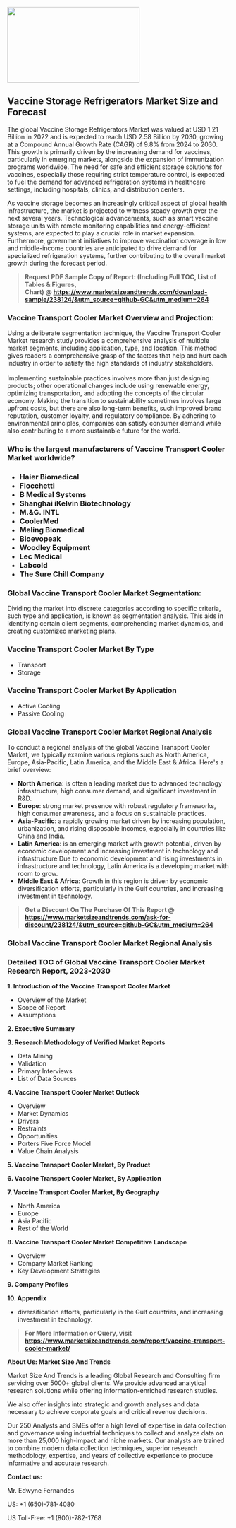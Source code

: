 <p><img class="alignnone size-medium wp-image-20088" src="https://ffe5etoiles.com/wp-content/uploads/2024/12/MST1-300x171.png" alt="" width="300" height="171" /></p><h2>Vaccine Storage Refrigerators Market Size and Forecast</h2><p>The global Vaccine Storage Refrigerators Market was valued at USD 1.21 Billion in 2022 and is expected to reach USD 2.58 Billion by 2030, growing at a Compound Annual Growth Rate (CAGR) of 9.8% from 2024 to 2030. This growth is primarily driven by the increasing demand for vaccines, particularly in emerging markets, alongside the expansion of immunization programs worldwide. The need for safe and efficient storage solutions for vaccines, especially those requiring strict temperature control, is expected to fuel the demand for advanced refrigeration systems in healthcare settings, including hospitals, clinics, and distribution centers.</p><p>As vaccine storage becomes an increasingly critical aspect of global health infrastructure, the market is projected to witness steady growth over the next several years. Technological advancements, such as smart vaccine storage units with remote monitoring capabilities and energy-efficient systems, are expected to play a crucial role in market expansion. Furthermore, government initiatives to improve vaccination coverage in low and middle-income countries are anticipated to drive demand for specialized refrigeration systems, further contributing to the overall market growth during the forecast period.</p></p><blockquote id="" class=""><strong>Request PDF Sample Copy of Report: (Including Full TOC, List of Tables &amp; Figures, Chart)&nbsp;@&nbsp;<strong><a href="https://www.marketsizeandtrends.com/download-sample/238124/&utm_source=github-GC&utm_medium=264" target="_blank">https://www.marketsizeandtrends.com/download-sample/238124/&utm_source=github-GC&utm_medium=264</a></strong></strong></blockquote><h3 id="" class="">Vaccine Transport Cooler Market&nbsp;Overview and Projection:</h3><p id="" class="">Using a deliberate segmentation technique, the Vaccine Transport Cooler Market research study provides a comprehensive analysis of multiple market segments, including application, type, and location. This method gives readers a comprehensive grasp of the factors that help and hurt each industry in order to satisfy the high standards of industry stakeholders. <br /> <br />Implementing sustainable practices involves more than just designing products; other operational changes include using renewable energy, optimizing transportation, and adopting the concepts of the circular economy. Making the transition to sustainability sometimes involves large upfront costs, but there are also long-term benefits, such improved brand reputation, customer loyalty, and regulatory compliance. By adhering to environmental principles, companies can satisfy consumer demand while also contributing to a more sustainable future for the world.</p><h3 id="" class="">Who is the largest manufacturers of&nbsp;Vaccine Transport Cooler Market worldwide?</h3><h3 class=""><p><ul><li>Haier Biomedical </li><li> Fiocchetti </li><li> B Medical Systems </li><li> Shanghai iKelvin Biotechnology </li><li> M.&G. INTL </li><li> CoolerMed </li><li> Meling Biomedical </li><li> Bioevopeak </li><li> Woodley Equipment </li><li> Lec Medical </li><li> Labcold </li><li> The Sure Chill Company</li></ul></p></h3><h3 id="" class="">Global&nbsp;Vaccine Transport Cooler Market Segmentation:</h3><p id="" class="">Dividing the market into discrete categories according to specific criteria, such type and application, is known as segmentation analysis. This aids in identifying certain client segments, comprehending market dynamics, and creating customized marketing plans.</p><h3 id="" class="">Vaccine Transport Cooler Market&nbsp;By Type</h3><p><p><ul><li>Transport</li><li> Storage</p></li></ul></p></p><h3 id="" class="">Vaccine Transport Cooler Market&nbsp;By Application</h3><p class=""><p><ul><li>Active Cooling</li><li> Passive Cooling</li></ul></p></p><h3 id="" class="">Global Vaccine Transport Cooler Market Regional Analysis</h3><p id="" class="">To conduct a regional analysis of the global Vaccine Transport Cooler Market, we typically examine various regions such as North America, Europe, Asia-Pacific, Latin America, and the Middle East &amp; Africa. Here's a brief overview:</p><ul><li><strong>North America</strong>: is often a leading market due to advanced technology infrastructure, high consumer demand, and significant investment in R&amp;D.</li><li><strong>Europe</strong>: strong market presence with robust regulatory frameworks, high consumer awareness, and a focus on sustainable practices.</li><li><strong>Asia-Pacific</strong>: a rapidly growing market driven by increasing population, urbanization, and rising disposable incomes, especially in countries like China and India.</li><li><strong>Latin America</strong>: is an emerging market with growth potential, driven by economic development and increasing investment in technology and infrastructure.Due to economic development and rising investments in infrastructure and technology, Latin America is a developing market with room to grow.</li><li><strong>Middle East &amp; Africa</strong>: Growth in this region is driven by economic diversification efforts, particularly in the Gulf countries, and increasing investment in technology.</li></ul><blockquote id="" class=""><strong>Get a Discount On The Purchase Of This Report @ <strong><a href="https://www.marketsizeandtrends.com/ask-for-discount/238124/&utm_source=github-GC&utm_medium=264" target="_blank">https://www.marketsizeandtrends.com/ask-for-discount/238124/&utm_source=github-GC&utm_medium=264</a></strong></strong></blockquote><h3 id="" class="">Global Vaccine Transport Cooler Market Regional Analysis</h3><h3 id="" class="">Detailed TOC of Global Vaccine Transport Cooler Market Research Report, 2023-2030</h3><p id="" class=""><strong>1. Introduction of the Vaccine Transport Cooler Market</strong></p><ul><li>Overview of the Market</li><li>Scope of Report</li><li>Assumptions</li></ul><p id="" class=""><strong>2. Executive Summary</strong></p><p id="" class=""><strong>3. Research Methodology of Verified Market Reports</strong></p><ul><li>Data Mining</li><li>Validation</li><li>Primary Interviews</li><li>List of Data Sources</li></ul><p id="" class=""><strong>4. Vaccine Transport Cooler Market Outlook</strong></p><ul><li>Overview</li><li>Market Dynamics</li><li>Drivers</li><li>Restraints</li><li>Opportunities</li><li>Porters Five Force Model</li><li>Value Chain Analysis</li></ul><p id="" class=""><strong>5. Vaccine Transport Cooler Market, By Product</strong></p><p id="" class=""><strong>6. Vaccine Transport Cooler Market, By Application</strong></p><p id="" class=""><strong>7. Vaccine Transport Cooler Market, By Geography</strong></p><ul><li>North America</li><li>Europe</li><li>Asia Pacific</li><li>Rest of the World</li></ul><p id="" class=""><strong>8. Vaccine Transport Cooler Market Competitive Landscape</strong></p><ul><li>Overview</li><li>Company Market Ranking</li><li>Key Development Strategies</li></ul><p id="" class=""><strong>9. Company Profiles</strong></p><p id="" class=""><strong>10. Appendix</strong></p><ul><li>diversification efforts, particularly in the Gulf countries, and increasing investment in technology.</li></ul><blockquote id="" class=""><strong>For More Information or Query, visit <strong><strong><a href="https://www.marketsizeandtrends.com/report/vaccine-transport-cooler-market/" target="_blank">https://www.marketsizeandtrends.com/report/vaccine-transport-cooler-market/</a></strong></strong></strong></blockquote><p id="" class=""><strong>About Us: Market Size And Trends</strong></p><p id="" class="">Market Size And Trends is a leading Global Research and Consulting firm servicing over 5000+ global clients. We provide advanced analytical research solutions while offering information-enriched research studies.</p><p id="" class="">We also offer insights into strategic and growth analyses and data necessary to achieve corporate goals and critical revenue decisions.</p><p id="" class="">Our 250 Analysts and SMEs offer a high level of expertise in data collection and governance using industrial techniques to collect and analyze data on more than 25,000 high-impact and niche markets. Our analysts are trained to combine modern data collection techniques, superior research methodology, expertise, and years of collective experience to produce informative and accurate research.</p><p id="" class=""><strong>Contact us:</strong></p><p id="" class="">Mr. Edwyne Fernandes</p><p id="" class="">US: +1 (650)-781-4080</p><p id="" class="">US Toll-Free: +1 (800)-782-1768</p>
